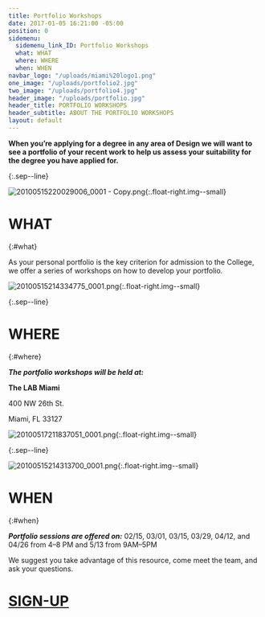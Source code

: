 ```yaml
---
title: Portfolio Workshops
date: 2017-01-05 16:21:00 -05:00
position: 0
sidemenu:
  sidemenu_link_ID: Portfolio Workshops
  what: WHAT
  where: WHERE
  when: WHEN
navbar_logo: "/uploads/miami%20logo1.png"
one_image: "/uploads/portfolio2.jpg"
two_image: "/uploads/portfolio4.jpg"
header_image: "/uploads/portfolio.jpg"
header_title: PORTFOLIO WORKSHOPS
header_subtitle: ABOUT THE PORTFOLIO WORKSHOPS
layout: default
---
```


**When you’re applying for a degree in any area of Design we will want to see a portfolio of your recent work to help us assess your suitability for the degree you have applied for.**


{:.sep--line}

![20100515220029006_0001 - Copy.png](/uploads/20100515220029006_0001%20-%20Copy.png){:.float-right.img--small}

# WHAT
{:#what}

As your personal portfolio is the key criterion for admission to the College, we offer a series of workshops on how to develop your portfolio. 

![20100515214334775_0001.png](/uploads/20100515214334775_0001.png){:.float-right.img--small}


{:.sep--line}

# WHERE
{:#where}

***The portfolio workshops will be held at:***

**The LAB Miami**

400 NW 26th St.

Miami, FL 33127

![20100517211837051_0001.png](/uploads/20100517211837051_0001.png){:.float-right.img--small}

{:.sep--line}

![20100515214313700_0001.png](/uploads/20100515214313700_0001.png){:.float-right.img--small}

# WHEN
{:#when}

***Portfolio sessions are offered on:***
02/15, 03/01, 03/15, 03/29, 04/12, and 04/26 from 4–8 PM and  5/13 from 9AM–5PM

We suggest you take advantage of this resource, come meet the team, and ask your questions.

# [SIGN-UP](http://twitter.us13.list-manage1.com/subscribe?u=22ea9a71440103660b3899d3f&id=d788a70a98)